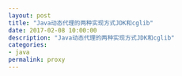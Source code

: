 ```yaml
---
layout: post
title: "Java动态代理的两种实现方式JDK和cglib"
date: 2017-02-08 10:00:00
description: "Java动态代理的两种实现方式JDK和cglib"
categories:
- java
permalink: proxy
---
```

